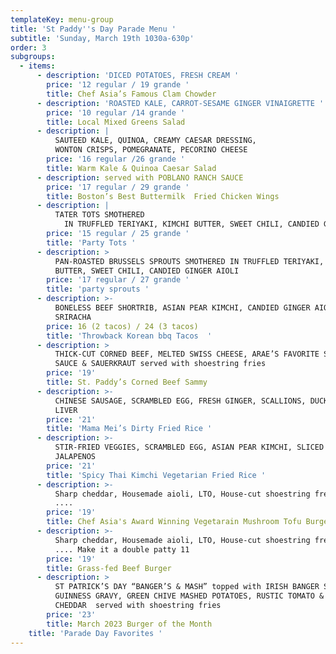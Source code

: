 ```yaml
---
templateKey: menu-group
title: 'St Paddy''s Day Parade Menu '
subtitle: 'Sunday, March 19th 1030a-630p'
order: 3
subgroups:
  - items:
      - description: 'DICED POTATOES, FRESH CREAM '
        price: '12 regular / 19 grande '
        title: Chef Asia’s Famous Clam Chowder
      - description: 'ROASTED KALE, CARROT-SESAME GINGER VINAIGRETTE '
        price: '10 regular /14 grande '
        title: Local Mixed Greens Salad
      - description: |
          SAUTEED KALE, QUINOA, CREAMY CAESAR DRESSING, 
          WONTON CRISPS, POMEGRANATE, PECORINO CHEESE  
        price: '16 regular /26 grande '
        title: Warm Kale & Quinoa Caesar Salad
      - description: served with POBLANO RANCH SAUCE
        price: '17 regular / 29 grande '
        title: Boston’s Best Buttermilk  Fried Chicken Wings
      - description: |
          TATER TOTS SMOTHERED
            IN TRUFFLED TERIYAKI, KIMCHI BUTTER, SWEET CHILI, CANDIED GINGER AIOLI
        price: '15 regular / 25 grande '
        title: 'Party Tots '
      - description: >
          PAN-ROASTED BRUSSELS SPROUTS SMOTHERED IN TRUFFLED TERIYAKI, KIMCHI
          BUTTER, SWEET CHILI, CANDIED GINGER AIOLI
        price: '17 regular / 27 grande '
        title: 'party sprouts '
      - description: >-
          BONELESS BEEF SHORTRIB, ASIAN PEAR KIMCHI, CANDIED GINGER AIOLI,
          SRIRACHA    
        price: 16 (2 tacos) / 24 (3 tacos)
        title: 'Throwback Korean bbq Tacos  '
      - description: >
          THICK-CUT CORNED BEEF, MELTED SWISS CHEESE, ARAE’S FAVORITE SPECIAL
          SAUCE & SAUERKRAUT served with shoestring fries 
        price: '19'
        title: St. Paddy’s Corned Beef Sammy
      - description: >-
          CHINESE SAUSAGE, SCRAMBLED EGG, FRESH GINGER, SCALLIONS, DUCK
          LIVER    
        price: '21'
        title: 'Mama Mei’s Dirty Fried Rice '
      - description: >-
          STIR-FRIED VEGGIES, SCRAMBLED EGG, ASIAN PEAR KIMCHI, SLICED
          JALAPENOS  
        price: '21'
        title: 'Spicy Thai Kimchi Vegetarian Fried Rice '
      - description: >-
          Sharp cheddar, Housemade aioli, LTO, House-cut shoestring french fries
          .... 
        price: '19'
        title: Chef Asia's Award Winning Vegetarain Mushroom Tofu Burger
      - description: >-
          Sharp cheddar, Housemade aioli, LTO, House-cut shoestring french fries
          .... Make it a double patty 11
        price: '19'
        title: Grass-fed Beef Burger
      - description: >
          ST PATRICK’S DAY “BANGER’S & MASH” topped with IRISH BANGER SAUSAGE,
          GUINNESS GRAVY, GREEN CHIVE MASHED POTATOES, RUSTIC TOMATO & ORANGE
          CHEDDAR  served with shoestring fries  
        price: '23'
        title: March 2023 Burger of the Month
    title: 'Parade Day Favorites '
---
```


